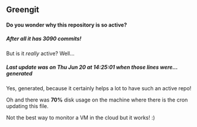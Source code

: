 ## Greengit

#### Do you wonder why this repository is so active?

##### After all it has 3090 commits!

But is it *really* active? Well...

##### Last update was on Thu Jun 20 at 14:25:01 when those lines were... generated

Yes, generated, because it certainly helps a lot to have such an active repo!

Oh and there was **70%** disk usage on the machine
where there is the cron updating this file.

Not the best way to monitor a VM in the cloud but it works! :)
